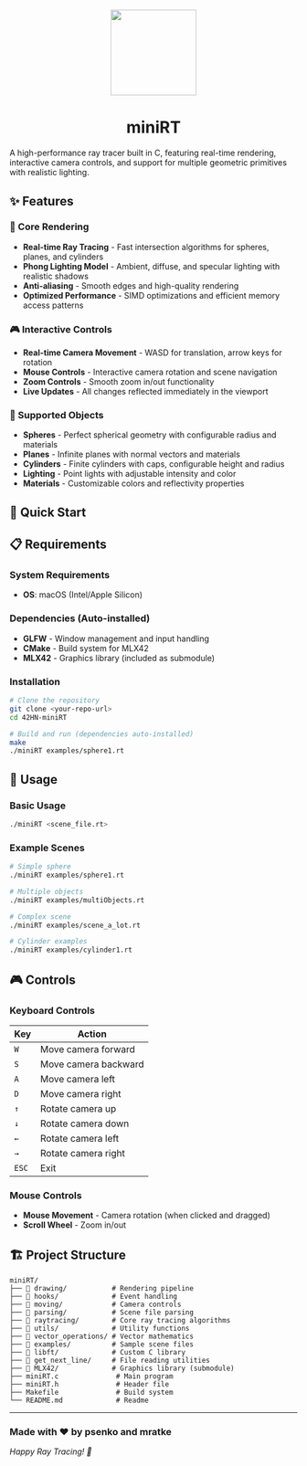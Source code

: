 <div align="center">

# <img src="https://github.com/Grihladin/42-project-badges/blob/main/badges/minirte.png" width="150" height="150"> 

# miniRT
</div>

A high-performance ray tracer built in C, featuring real-time rendering, interactive camera controls, and support for multiple geometric primitives with realistic lighting.

## ✨ Features

### 🎯 Core Rendering
- **Real-time Ray Tracing** - Fast intersection algorithms for spheres, planes, and cylinders
- **Phong Lighting Model** - Ambient, diffuse, and specular lighting with realistic shadows
- **Anti-aliasing** - Smooth edges and high-quality rendering
- **Optimized Performance** - SIMD optimizations and efficient memory access patterns

### 🎮 Interactive Controls
- **Real-time Camera Movement** - WASD for translation, arrow keys for rotation
- **Mouse Controls** - Interactive camera rotation and scene navigation
- **Zoom Controls** - Smooth zoom in/out functionality
- **Live Updates** - All changes reflected immediately in the viewport

### 🎨 Supported Objects
- **Spheres** - Perfect spherical geometry with configurable radius and materials
- **Planes** - Infinite planes with normal vectors and materials
- **Cylinders** - Finite cylinders with caps, configurable height and radius
- **Lighting** - Point lights with adjustable intensity and color
- **Materials** - Customizable colors and reflectivity properties

## 🚀 Quick Start

## 📋 Requirements

### System Requirements
- **OS**: macOS (Intel/Apple Silicon)

### Dependencies (Auto-installed)
- **GLFW** - Window management and input handling
- **CMake** - Build system for MLX42
- **MLX42** - Graphics library (included as submodule)

### Installation
```bash
# Clone the repository
git clone <your-repo-url>
cd 42HN-miniRT

# Build and run (dependencies auto-installed)
make
./miniRT examples/sphere1.rt
```

## 🎯 Usage

### Basic Usage
```bash
./miniRT <scene_file.rt>
```

### Example Scenes
```bash
# Simple sphere
./miniRT examples/sphere1.rt

# Multiple objects
./miniRT examples/multiObjects.rt

# Complex scene
./miniRT examples/scene_a_lot.rt

# Cylinder examples
./miniRT examples/cylinder1.rt
```

## 🎮 Controls

### Keyboard Controls
| Key | Action |
|-----|--------|
| `W` | Move camera forward |
| `S` | Move camera backward |
| `A` | Move camera left |
| `D` | Move camera right |
| `↑` | Rotate camera up |
| `↓` | Rotate camera down |
| `←` | Rotate camera left |
| `→` | Rotate camera right |
| `ESC` | Exit |

### Mouse Controls
- **Mouse Movement** - Camera rotation (when clicked and dragged)
- **Scroll Wheel** - Zoom in/out

## 🏗️ Project Structure

```
miniRT/
├── 📁 drawing/           # Rendering pipeline
├── 📁 hooks/             # Event handling
├── 📁 moving/            # Camera controls
├── 📁 parsing/           # Scene file parsing
├── 📁 raytracing/        # Core ray tracing algorithms
├── 📁 utils/             # Utility functions
├── 📁 vector_operations/ # Vector mathematics
├── 📁 examples/          # Sample scene files
├── 📁 libft/             # Custom C library
├── 📁 get_next_line/     # File reading utilities
├── 📁 MLX42/             # Graphics library (submodule)
├── miniRT.c              # Main program
├── miniRT.h              # Header file
├── Makefile              # Build system
└── README.md             # Readme
```
---

### Made with ❤️ by psenko and mratke

*Happy Ray Tracing! 🚀*
